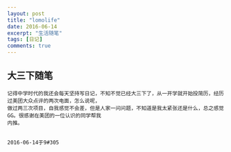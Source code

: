 ```yaml
---
layout: post
title: "lomolife"
date: 2016-06-14
excerpt: "生活随笔"
tags: [日记]
comments: true
---
```


## 大三下随笔

    记得中学时代的我还会每天坚持写日记，不知不觉已经大三下了，从一开学就开始投简历，经历过美团大众点评的两次电面，怎么说呢，
    做过两三次项目，自我感觉不会差，但是人家一问问题，不知道是我太紧张还是什么，总之感觉GG。很感谢在美团的一位认识的同学帮我
    内推。
        
                                                                                                        2016-06-14于9#305

